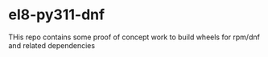 # el8-py311-dnf
THis repo contains some proof of concept work to build wheels for rpm/dnf and related dependencies
